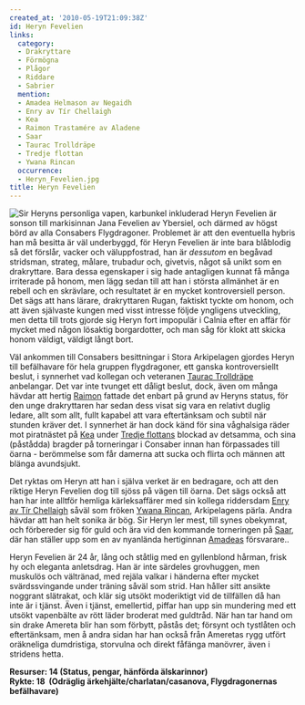 ```yaml
---
created_at: '2010-05-19T21:09:38Z'
id: Heryn Fevelien
links:
  category:
  - Drakryttare
  - Förmögna
  - Plågor
  - Riddare
  - Sabrier
  mention:
  - Amadea Helmason av Negaidh
  - Enry av Tír Chellaigh
  - Kea
  - Raimon Trastamére av Aladene
  - Saar
  - Taurac Trolldräpe
  - Tredje flottan
  - Ywana Rincan
  occurrence:
  - Heryn_Fevelien.jpg
title: Heryn Fevelien
---
```


![Sir Heryns personliga vapen, karbunkel inkluderad] Heryn Fevelien är sonson till markisinnan Jana
Fevelien av Ybersiel, och därmed av högst börd av alla Consabers Flygdragoner. Problemet är att den
eventuella hybris han må besitta är väl underbyggd, för Heryn Fevelien är inte bara blåblodig så det
förslår, vacker och väluppfostrad, han är *dessutom* en begåvad stridsman, strateg, målare, trubadur
och, givetvis, något så unikt som en drakryttare. Bara dessa egenskaper i sig hade antagligen kunnat
få många irriterade på honom, men lägg sedan till att han i största allmänhet är en rebell och en
skrävlare, och resultatet är en mycket kontroversiell person. Det sägs att hans lärare, drakryttaren
Rugan, faktiskt tyckte om honom, och att även självaste kungen med visst intresse följde yngligens
utveckling, men detta till trots gjorde sig Heryn fort impopulär i Calnia efter en affär för mycket
med någon lösaktig borgardotter, och man såg för klokt att skicka honom väldigt, väldigt långt bort.

Väl ankommen till Consabers besittningar i Stora Arkipelagen gjordes Heryn till befälhavare för hela
gruppen flygdragoner, ett ganska kontroversiellt beslut, i synnerhet vad kollegan och veteranen
[Taurac Trolldräpe] anbelangar. Det var inte tvunget ett dåligt beslut, dock, även om många hävdar
att hertig [Raimon] fattade det enbart på grund av Heryns status, för den unge drakryttaren har
sedan dess visat sig vara en relativt duglig ledare, allt som allt, fullt kapabel att vara
eftertänksam och subtil när stunden kräver det. I synnerhet är han dock känd för sina våghalsiga
räder mot piratnästet på [Kea] under [Tredje flottans] blockad av detsamma, och sina (påstådda)
bragder på torneringar i Consaber innan han förpassades till öarna - berömmelse som får damerna att
sucka och flirta och männen att blänga avundsjukt.

Det ryktas om Heryn att han i själva verket är en bedragare, och att den riktige Heryn Fevelien dog
till sjöss på vägen till öarna. Det sägs också att han har inte alltför hemliga kärleksaffärer med
sin kollega riddersdam [Enry av Tír Chellaigh] såväl som fröken [Ywana Rincan], Arkipelagens pärla.
Andra hävdar att han helt sonika är bög. Sir Heryn ler mest, till synes obekymrat, och förbereder
sig för guld och ära vid den kommande torneringen på [Saar], där han ställer upp som en av nyanlända
hertiginnan [Amadeas] försvarare..

Heryn Fevelien är 24 år, lång och ståtlig med en gyllenblond hårman, frisk hy och eleganta
anletsdrag. Han är inte särdeles grovhuggen, men muskulös och vältränad, med rejäla valkar i
händerna efter mycket svärdssvingande under träning såväl som strid. Han håller sitt ansikte
noggrant slätrakat, och klär sig utsökt moderiktigt vid de tillfällen då han inte är i tjänst. Även
i tjänst, emellertid, piffar han upp sin mundering med ett utsökt vapenbälte av rött läder broderat
med guldtråd. När han tar hand om sin drake Amereta blir han som förbytt, påstås det; försynt och
tystlåten och eftertänksam, men å andra sidan har han också från Ameretas rygg utfört oräkneliga
dumdristiga, storvulna och direkt fåfänga manövrer, även i stridens hetta.

**Resurser: 14 (Status, pengar, hänförda älskarinnor)**\
**Rykte: 18  (Odräglig ärkehjälte/charlatan/casanova, Flygdragonernas befälhavare)**

  [Sir Heryns personliga vapen, karbunkel inkluderad]: Heryn_Fevelien.jpg
    "Sir Heryns personliga vapen, karbunkel inkluderad"
  [Taurac Trolldräpe]: Taurac_Trolldräpe
  [Raimon]: Raimon_Trastamére_av_Aladene
  [Kea]: Kea
  [Tredje flottans]: Tredje_flottan
  [Enry av Tír Chellaigh]: Enry_av_Tír_Chellaigh
  [Ywana Rincan]: Ywana_Rincan
  [Saar]: Saar
  [Amadeas]: Amadea_Helmason_av_Negaidh